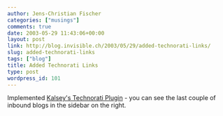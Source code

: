 ```yaml
---
author: Jens-Christian Fischer
categories: ["musings"]
comments: true
date: 2003-05-29 11:43:06+00:00
layout: post
link: http://blog.invisible.ch/2003/05/29/added-technorati-links/
slug: added-technorati-links
tags: ["blog"]
title: Added Technorati Links
type: post
wordpress_id: 101
---
```


Implemented [Kalsey's Technorati Plugin](http://kalsey.com/2003/05/technorati_plugin) - you can see the last couple of inbound blogs in the sidebar on the right.
